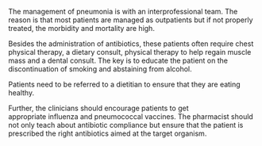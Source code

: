 The management of pneumonia is with an interprofessional team. The reason is that most patients are managed as outpatients but if not properly treated, the morbidity and mortality are high.

Besides the administration of antibiotics, these patients often require chest physical therapy, a dietary consult, physical therapy to help regain muscle mass and a dental consult. The key is to educate the patient on the discontinuation of smoking and abstaining from alcohol.

Patients need to be referred to a dietitian to ensure that they are eating healthy.

Further, the clinicians should encourage patients to get appropriate influenza and pneumococcal vaccines. The pharmacist should not only teach about antibiotic compliance but ensure that the patient is prescribed the right antibiotics aimed at the target organism.